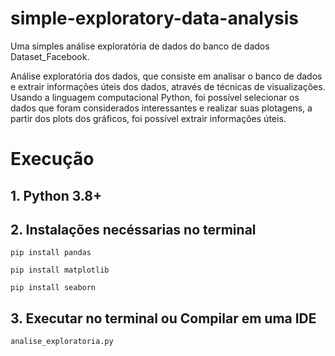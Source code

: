 # simple-exploratory-data-analysis
Uma simples análise exploratória de dados do banco de dados Dataset_Facebook.

Análise exploratória dos dados, que consiste em analisar o banco de dados e
extrair informações úteis dos dados, através de técnicas de visualizações. Usando a
linguagem computacional Python, foi possível selecionar os dados que foram
considerados interessantes e realizar suas plotagens, a partir dos plots dos gráficos,
foi possível extrair informações úteis.

# Execução
## 1. Python 3.8+
## 2. Instalações necéssarias no terminal
    pip install pandas
    
    pip install matplotlib
      
    pip install seaborn

## 3. Executar no terminal ou Compilar em uma IDE
    analise_exploratoria.py

